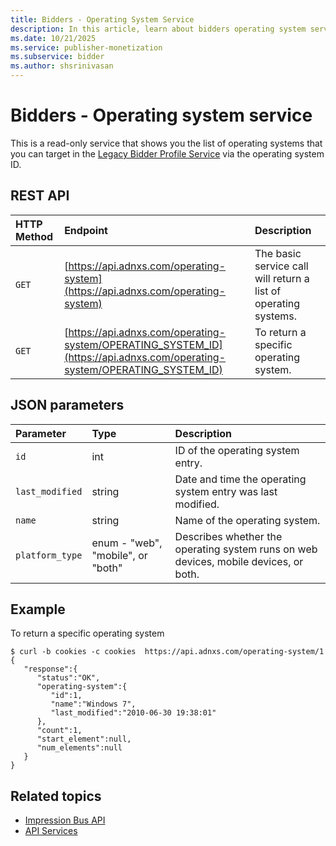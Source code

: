 ```yaml
---
title: Bidders - Operating System Service
description: In this article, learn about bidders operating system service, their JSON parameters, and REST API with an example.
ms.date: 10/21/2025
ms.service: publisher-monetization
ms.subservice: bidder
ms.author: shsrinivasan
---
```


# Bidders - Operating system service

This is a read-only service that shows you the list of operating systems that you can target in the [Legacy Bidder Profile Service](legacy-bidder-profile-service.md) via the operating system ID.

## REST API

| HTTP Method | Endpoint | Description |
|:---|:---|:---|
| `GET` | [https://api.adnxs.com/operating-system](https://api.adnxs.com/operating-system) | The basic service call will return a list of operating systems. |
| `GET` | [https://api.adnxs.com/operating-system/OPERATING_SYSTEM_ID](https://api.adnxs.com/operating-system/OPERATING_SYSTEM_ID) | To return a specific operating system. |

## JSON parameters

| Parameter | Type | Description |
|:---|:---|:---|
| `id` | int | ID of the operating system entry. |
| `last_modified` | string | Date and time the operating system entry was last modified. |
| `name` | string | Name of the operating system. |
| `platform_type` | enum - "web", "mobile", or "both" | Describes whether the operating system runs on web devices, mobile devices, or both. |

## Example

To return a specific operating system

```
$ curl -b cookies -c cookies  https://api.adnxs.com/operating-system/1
{
   "response":{
      "status":"OK",
      "operating-system":{
         "id":1,
         "name":"Windows 7",
         "last_modified":"2010-06-30 19:38:01"
      },
      "count":1,
      "start_element":null,
      "num_elements":null
   }
}
```

## Related topics

- [Impression Bus API](impression-bus-api.md)
- [API Services](api-services.md)
